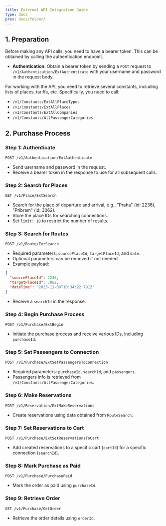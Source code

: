 ```yaml
---
title: External API Integration Guide
type: docs
prev: docs/folder/
---
```



## 1. Preparation

Before making any API calls, you need to have a bearer token. This can be obtained by calling the authentication endpoint.

- **Authentication**: Obtain a bearer token by sending a `POST` request to `/v1/Authentication/ExtAuthenticate` with your username and password in the request body.

For working with the API, you need to retrieve several constants, including lists of places, tariffs, etc. Specifically, you need to call:

- `/v1/Constants/ExtAllPlaceTypes`
- `/v1/Constants/ExtAllPlaces`
- `/v1/Constants/ExtAllCompanies`
- `/v1/Constants/AllPassengerCategories`

## 2. Purchase Process

### Step 1: Authenticate

```plaintext
POST /v1/Authentication/ExtAuthenticate
```

- Send username and password in the request.
- Receive a bearer token in the response to use for all subsequent calls.

### Step 2: Search for Places

```plaintext
GET /v1/Place/ExtSearch
```

- Search for the place of departure and arrival, e.g., "Praha" (id: 2236), "Pribram" (id: 3062).
- Store the place IDs for searching connections.
- Set `limit: 10` to restrict the number of results.

### Step 3: Search for Routes

```plaintext
POST /v1/Route/ExtSearch
```

- Required parameters: `sourcePlaceId`, `targetPlaceId`, and `date`.
- Optional parameters can be removed if not needed.
- Example payload:

```json
{
  "sourcePlaceId": 2236,
  "targetPlaceId": 3062,
  "dateTime": "2023-11-08T10:34:22.791Z"
}
```

- Receive a `searchId` in the response.

### Step 4: Begin Purchase Process

```plaintext
POST /v1/Purchase/ExtBegin
```

- Initiate the purchase process and receive various IDs, including `purchaseId`.

### Step 5: Set Passengers to Connection

```plaintext
POST /v1/Purchase/ExtSetPassengersToConnection
```

- Required parameters: `purchaseId`, `searchId`, and `passengers`.
- Passengers info is retrieved from `/v1/Constants/AllPassengerCategories`.

### Step 6: Make Reservations

```plaintext
POST /v1/Reservation/ExtMakeReservations
```

- Create reservations using data obtained from `RouteSearch`.

### Step 7: Set Reservations to Cart

```plaintext
POST /v1/Purchase/ExtSetReservationsToCart
```

- Add created reservations to a specific cart (`cartId`) for a specific connection (`searchId`).

### Step 8: Mark Purchase as Paid

```plaintext
POST /v1/Purchase/PurchasePaid
```

- Mark the order as paid using `purchaseId`.

### Step 9: Retrieve Order

```plaintext
GET /v1/Purchase/GetOrder
```

- Retrieve the order details using `orderId`.

